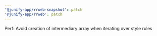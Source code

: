 ```yaml
---
'@junify-app/rrweb-snapshot': patch
'@junify-app/rrweb': patch
---
```


Perf: Avoid creation of intermediary array when iterating over style rules
